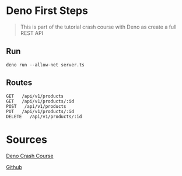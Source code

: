 # Deno First Steps
> This is part of the tutorial crash course with Deno as create a full REST API

## Run
```
deno run --allow-net server.ts
```

## Routes
```
GET   /api/v1/products
GET   /api/v1/products/:id
POST   /api/v1/products
PUT   /api/v1/products/:id
DELETE   /api/v1/products/:id
```

# Sources
[Deno Crash Course](https://www.youtube.com/watch?v=NHHhiqwcfRM)

[Github](https://github.com/bradtraversy/deno-rest-api)
